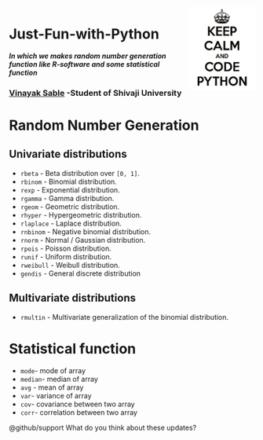 <img src="python.png" alt="python" width="140" height="170" align="right">


# Just-Fun-with-Python 
**_In which we makes random number generation function like R-software and some statistical function_**

### [Vinayak Sable](https://www.linkedin.com/in/vinayak-sable-675502131) -Student of Shivaji University

# Random Number Generation

## Univariate distributions

+ ``rbeta``                 - Beta distribution over ``[0, 1]``.
+ ``rbinom``                - Binomial distribution.
+ ``rexp``                  - Exponential distribution.
+ ``rgamma``                - Gamma distribution.
+ ``rgeom``                 - Geometric distribution.
+ ``rhyper``                - Hypergeometric distribution.
+ ``rlaplace``              - Laplace distribution.
+ ``rnbinom``               - Negative binomial distribution.
+ ``rnorm``                 - Normal / Gaussian distribution.
+ ``rpois``                 - Poisson distribution.
+ ``runif``                 - Uniform distribution.
+ ``rweibull``              - Weibull distribution.
+ ``gendis``                - General discrete distribution

## Multivariate distributions
+ ``rmultin``              - Multivariate generalization of the binomial distribution.

# Statistical function
+ ``mode``- mode of array
+ ``median``- median of array
+ ``avg`` - mean of array
+ ``var``- variance of array 
+ ``cov``- covariance between two array
+ ``corr``- correlation between two array

@github/support What do you think about these updates?
